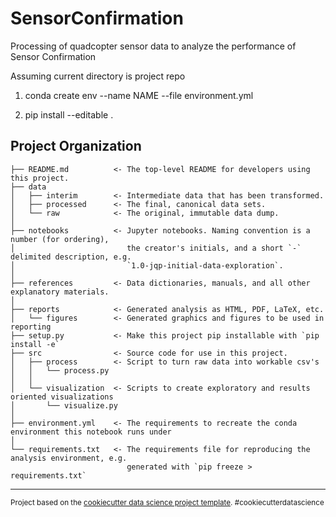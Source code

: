 SensorConfirmation
==============================

Processing of quadcopter sensor data to analyze the performance of Sensor Confirmation

Assuming current directory is project repo
1. conda create env --name NAME --file environment.yml

2. pip install --editable .

Project Organization
------------

    ├── README.md          <- The top-level README for developers using this project.
    ├── data
    │   ├── interim        <- Intermediate data that has been transformed.
    │   ├── processed      <- The final, canonical data sets.
    │   └── raw            <- The original, immutable data dump.
    │
    ├── notebooks          <- Jupyter notebooks. Naming convention is a number (for ordering),
    │                         the creator's initials, and a short `-` delimited description, e.g.
    │                         `1.0-jqp-initial-data-exploration`.
    │
    ├── references         <- Data dictionaries, manuals, and all other explanatory materials.
    │
    ├── reports            <- Generated analysis as HTML, PDF, LaTeX, etc.
    │   └── figures        <- Generated graphics and figures to be used in reporting
    ├── setup.py           <- Make this project pip installable with `pip install -e`
    ├── src                <- Source code for use in this project.
    │   ├── process        <- Script to turn raw data into workable csv's
    │   │   └── process.py
    │   │
    │   └── visualization  <- Scripts to create exploratory and results oriented visualizations
    │       └── visualize.py
    │
    ├── environment.yml    <- The requirements to recreate the conda environment this notebook runs under
    │
    └── requirements.txt   <- The requirements file for reproducing the analysis environment, e.g.
                              generated with `pip freeze > requirements.txt`

--------

<p><small>Project based on the <a target="_blank" href="https://drivendata.github.io/cookiecutter-data-science/">cookiecutter data science project template</a>. #cookiecutterdatascience</small></p>
